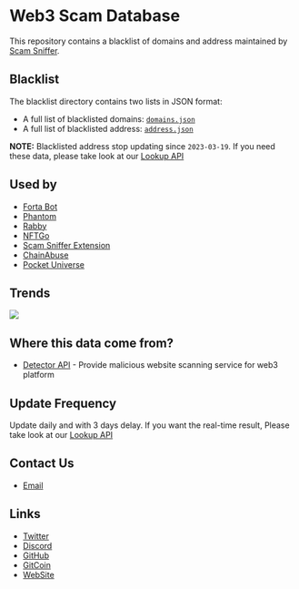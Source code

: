 # Web3 Scam Database
This repository contains a blacklist of domains and address maintained by [Scam Sniffer](https://scamsniffer.io/?utm_source=database).

## Blacklist

The blacklist directory contains two lists in JSON format:

- A full list of blacklisted domains: [`domains.json`](blacklist/domains.json)
- A full list of blacklisted address: [`address.json`](blacklist/address.json)

**NOTE:**  Blacklisted address stop updating since `2023-03-19`. If you need these data, please take look at our [Lookup API](https://docs.scamsniffer.io/reference/getsitecheck)

## Used by
- [Forta Bot](https://explorer.forta.network/bot/0x8badbf2ad65abc3df5b1d9cc388e419d9255ef999fb69aac6bf395646cf01c14)
- [Phantom](https://phantom.app/)
- [Rabby](https://rabby.io/)
- [NFTGo](https://nftgo.io/)
- [Scam Sniffer Extension](https://chrome.google.com/webstore/detail/scam-sniffer/mnkbccinkbalkmmnmbcicdobcmgggmfc)
- [ChainAbuse](https://www.chainabuse.com/)
- [Pocket Universe](https://www.pocketuniverse.app/)

## Trends
![](assets/trends.png)

## Where this data come from?
- [Detector API](https://docs.scamsniffer.io/reference) - Provide malicious website scanning service for web3 platform

## Update Frequency
Update daily and with 3 days delay. If you want the real-time result, Please take look at our [Lookup API](https://docs.scamsniffer.io/reference/getsitecheck)

## Contact Us
- [Email](mailto:fun@scamsniffer.io) 

## Links
- [Twitter](https://twitter.com/realScamSniffer) 
- [Discord](https://discord.com/invite/UfrduBeefK)
- [GitHub](https://github.com/scamsniffer)
- [GitCoin](https://gitcoin.co/grants/6049/scam-sniffer)
- [WebSite](https://scamsniffer.io/?utm_source=git-repo)
